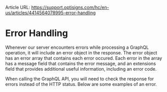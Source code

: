 Article URL: https://support.optisigns.com/hc/en-us/articles/4414564078995-error-handling

# Error Handling

Whenever our server encounters errors while processing a GraphQL operation, it
will include an error object in the response. The error object has an error
array that contains each error occured. Each error in the array has a message
field that contains the error message, and an extensions field that provides
additional useful information, including an error code.

When calling the GraphQL API, you will need to check the response for errors
instead of the HTTP status. Below are some examples of an error.  
  


